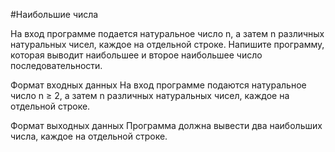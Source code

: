 #Наибольшие числа

На вход программе подается натуральное число n, а затем n различных натуральных чисел, каждое на отдельной строке. 
Напишите программу, которая выводит наибольшее и второе наибольшее число последовательности.

Формат входных данных
На вход программе подаются натуральное число n ≥ 2, а затем n различных натуральных чисел, каждое на отдельной строке.

Формат выходных данных
Программа должна вывести два наибольших числа, каждое на отдельной строке.